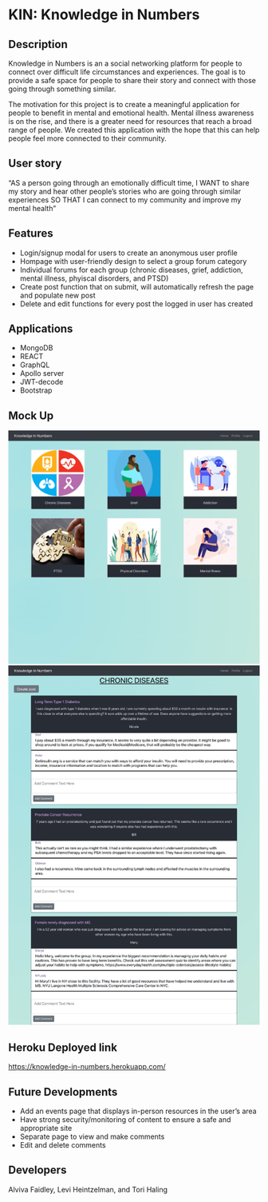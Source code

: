 # KIN: Knowledge in Numbers

## Description

Knowledge in Numbers is an a social networking platform for people to connect over difficult life circumstances and experiences. The goal is to provide a safe space for people to share their story and connect with those going through something similar.

The motivation for this project is to create a meaningful application for people to benefit in mental and emotional health. Mental illness awareness is on the rise, and there is a greater need for resources that reach a broad range of people. We created this application with the hope that this can help people feel more connected to their community.

## User story

“AS a person going through an emotionally difficult time, I WANT to share my story and hear other people’s stories who are going through similar experiences SO THAT I can connect to my community and improve my mental health”


## Features

- Login/signup modal for users to create an anonymous user profile
- Hompage with user-friendly design to select a group forum category
- Individual forums for each group (chronic diseases, grief, addiction, mental illness, phyiscal disorders, and PTSD)
- Create post function that on submit, will automatically refresh the page and populate new post
- Delete and edit functions for every post the logged in user has created

## Applications

* MongoDB
* REACT
* GraphQL
* Apollo server
* JWT-decode
* Bootstrap

## Mock Up

![Mock-up Homepage](./client/src/Assets/images/homepage-img.jpg)
![Mock-up Chronic Diseases Page](./client/src/Assets/images/chronic-screenshot.jpg)

## Heroku Deployed link

https://knowledge-in-numbers.herokuapp.com/

## Future Developments

- Add an events page that displays in-person resources in the user’s area
- Have strong security/monitoring of content to ensure a safe and appropriate site
- Separate page to view and make comments
- Edit and delete comments

 ## Developers
 Alviva Faidley, Levi Heintzelman, and Tori Haling
